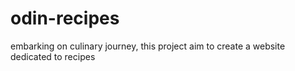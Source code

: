 # odin-recipes
embarking on culinary journey, this project aim to create a website dedicated to recipes